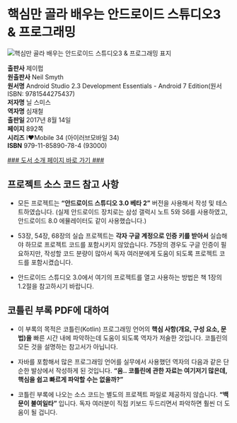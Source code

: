   
# 핵심만 골라 배우는 안드로이드 스튜디오3 & 프로그래밍
  
 ![핵심만 골라 배우는 안드로이드 스튜디오3 & 프로그래밍 표지](http://image.kyobobook.co.kr/images/book/large/784/l9791185890784.jpg)
  
**출판사** 제이펍  
**원출판사** Neil Smyth  
**원서명** Android Studio 2.3 Development Essentials - Android 7 Edition(원서 ISBN: 9781544275437)  
**저자명** 닐 스미스  
**역자명** 심재철  
**출판일** 2017년 8월 14일  
**페이지** 892쪽  
**시리즈** I♥Mobile 34 (아이러브모바일 34)  
**ISBN** 979-11-85890-78-4 (93000)  
  
[### 도서 소개 페이지 바로 가기 ###](http://jpub.tistory.com/710)  
  
  
  
## 프로젝트 소스 코드 참고 사항
  
- 모든 프로젝트는 **“안드로이드 스튜디오 3.0 베타 2”** 버전을 사용해서 작성 및 테스트하였습니다. (실제 안드로이드 장치로는 삼성 갤럭시 노트 5와 S6를 사용하였고, 안드로이드 8.0 에뮬레이터도 같이 사용했습니다.)

- 53장, 54장, 68장의 실습 프로젝트는 **각자 구글 계정으로 인증 키를 받아서** 실습해야 하므로 프로젝트 코드를 포함시키지 않았습니다. 75장의 경우도 구글 인증이 필요하지만, 작성할 코드 분량이 많아서 독자 여러분에게 도움이 되도록 프로젝트 코드를 포함시켰습니다.

- 안드로이드 스튜디오 3.0에서 여기의 프로젝트를 열고 사용하는 방법은 책 1장의 1.2절을 참고하시기 바랍니다.

## 코틀린 부록 PDF에 대하여
  
- 이 부록의 목적은 코틀린(Kotlin) 프로그래밍 언어의 **핵심 사항(개요, 구성 요소, 문법)을** 빠른 시간 내에 파악하는데 도움이 되도록 역자가 저술한 것입니다. 코틀린의 모든 것을 설명하는 참고서가 아닙니다.

- 자바를 포함해서 많은 프로그래밍 언어를 실무에서 사용했던 역자의 다음과 같은 단순한 발상에서 작성하게 된 것입니다. 
**“음.. 코틀린에 관한 자료는 여기저기 많은데, 핵심을 쉽고 빠르게 파악할 수는 없을까?”**

- 코틀린 부록에 나오는 소스 코드는 별도의 프로젝트 파일로 제공하지 않습니다. **“백문이 불여일타”** 입니다. 독자 여러분이 직접 키보드 두드리면서 파악하면 훨씬 더 도움이 될 겁니다.
  
  
  